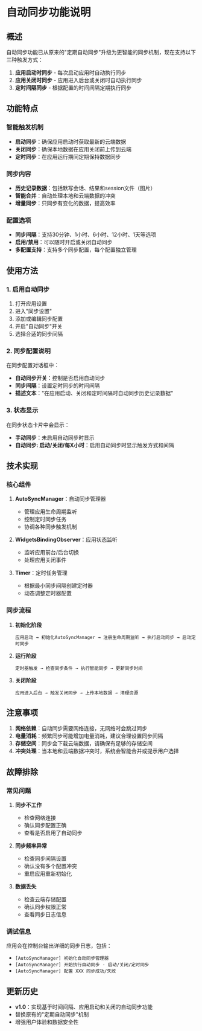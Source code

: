# 自动同步功能说明

## 概述

自动同步功能已从原来的"定期自动同步"升级为更智能的同步机制，现在支持以下三种触发方式：

1. **应用启动时同步** - 每次启动应用时自动执行同步
2. **应用关闭时同步** - 应用进入后台或关闭时自动执行同步
3. **定时间隔同步** - 根据配置的时间间隔定期执行同步

## 功能特点

### 智能触发机制
- **启动同步**：确保应用启动时获取最新的云端数据
- **关闭同步**：确保本地数据在应用关闭前上传到云端
- **定时同步**：在应用运行期间定期保持数据同步

### 同步内容
- **历史记录数据**：包括默写会话、结果和session文件（图片）
- **智能合并**：自动处理本地和云端数据的冲突
- **增量同步**：只同步有变化的数据，提高效率

### 配置选项
- **同步间隔**：支持30分钟、1小时、6小时、12小时、1天等选项
- **启用/禁用**：可以随时开启或关闭自动同步
- **多配置支持**：支持多个同步配置，每个配置独立管理

## 使用方法

### 1. 启用自动同步

1. 打开应用设置
2. 进入"同步设置"
3. 添加或编辑同步配置
4. 开启"自动同步"开关
5. 选择合适的同步间隔

### 2. 同步配置说明

在同步配置对话框中：
- **自动同步开关**：控制是否启用自动同步
- **同步间隔**：设置定时同步的时间间隔
- **描述文本**："在应用启动、关闭和定时间隔时自动同步历史记录数据"

### 3. 状态显示

在同步状态卡片中会显示：
- **手动同步**：未启用自动同步时显示
- **自动同步: 启动/关闭/每X小时**：启用自动同步时显示触发方式和间隔

## 技术实现

### 核心组件

1. **AutoSyncManager**：自动同步管理器
   - 管理应用生命周期监听
   - 控制定时同步任务
   - 协调各种同步触发机制

2. **WidgetsBindingObserver**：应用状态监听
   - 监听应用前台/后台切换
   - 处理应用关闭事件

3. **Timer**：定时任务管理
   - 根据最小同步间隔创建定时器
   - 动态调整定时器配置

### 同步流程

1. **初始化阶段**
   ```
   应用启动 → 初始化AutoSyncManager → 注册生命周期监听 → 执行启动同步 → 启动定时同步
   ```

2. **运行阶段**
   ```
   定时器触发 → 检查同步条件 → 执行智能同步 → 更新同步时间
   ```

3. **关闭阶段**
   ```
   应用进入后台 → 触发关闭同步 → 上传本地数据 → 清理资源
   ```

## 注意事项

1. **网络依赖**：自动同步需要网络连接，无网络时会跳过同步
2. **电量消耗**：频繁同步可能增加电量消耗，建议合理设置同步间隔
3. **存储空间**：同步会下载云端数据，请确保有足够的存储空间
4. **冲突处理**：当本地和云端数据冲突时，系统会智能合并或提示用户选择

## 故障排除

### 常见问题

1. **同步不工作**
   - 检查网络连接
   - 确认同步配置正确
   - 查看是否启用了自动同步

2. **同步频率异常**
   - 检查同步间隔设置
   - 确认没有多个配置冲突
   - 重启应用重新初始化

3. **数据丢失**
   - 检查云端存储配置
   - 确认同步权限正常
   - 查看同步日志信息

### 调试信息

应用会在控制台输出详细的同步日志，包括：
- `[AutoSyncManager] 初始化自动同步管理器`
- `[AutoSyncManager] 开始执行自动同步 - 启动/关闭/定时同步`
- `[AutoSyncManager] 配置 XXX 同步成功/失败`

## 更新历史

- **v1.0**：实现基于时间间隔、应用启动和关闭的自动同步功能
- 替换原有的"定期自动同步"机制
- 增强用户体验和数据安全性